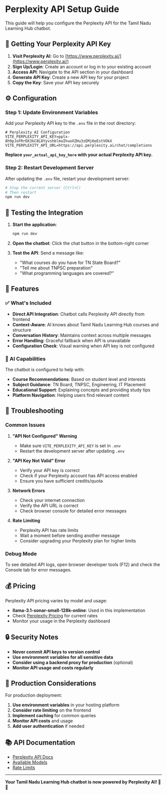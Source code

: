 # Perplexity API Setup Guide

This guide will help you configure the Perplexity API for the Tamil Nadu Learning Hub chatbot.

## 🔑 Getting Your Perplexity API Key

1. **Visit Perplexity AI**: Go to [https://www.perplexity.ai/](https://www.perplexity.ai/)
2. **Sign Up/Login**: Create an account or log in to your existing account
3. **Access API**: Navigate to the API section in your dashboard
4. **Generate API Key**: Create a new API key for your project
5. **Copy the Key**: Save your API key securely

## ⚙️ Configuration

### Step 1: Update Environment Variables

Add your Perplexity API key to the `.env` file in the root directory:

```env
# Perplexity AI Configuration
VITE_PERPLEXITY_API_KEY=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
VITE_PERPLEXITY_API_URL=https://api.perplexity.ai/chat/completions
```

**Replace `your_actual_api_key_here` with your actual Perplexity API key.**

### Step 2: Restart Development Server

After updating the `.env` file, restart your development server:

```bash
# Stop the current server (Ctrl+C)
# Then restart
npm run dev
```

## 🧪 Testing the Integration

1. **Start the application**:
   ```bash
   npm run dev
   ```

2. **Open the chatbot**: Click the chat button in the bottom-right corner

3. **Test the API**: Send a message like:
   - "What courses do you have for TN State Board?"
   - "Tell me about TNPSC preparation"
   - "What programming languages are covered?"

## 🔧 Features

### ✅ What's Included

- **Direct API Integration**: Chatbot calls Perplexity API directly from frontend
- **Context-Aware**: AI knows about Tamil Nadu Learning Hub courses and structure
- **Conversation History**: Maintains context across multiple messages
- **Error Handling**: Graceful fallback when API is unavailable
- **Configuration Check**: Visual warning when API key is not configured

### 🎯 AI Capabilities

The chatbot is configured to help with:
- **Course Recommendations**: Based on student level and interests
- **Subject Guidance**: TN Board, TNPSC, Engineering, IT Placement
- **Educational Support**: Explaining concepts and providing study tips
- **Platform Navigation**: Helping users find relevant content

## 🚨 Troubleshooting

### Common Issues

1. **"API Not Configured" Warning**
   - Make sure `VITE_PERPLEXITY_API_KEY` is set in `.env`
   - Restart the development server after updating `.env`

2. **"API Key Not Valid" Error**
   - Verify your API key is correct
   - Check if your Perplexity account has API access enabled
   - Ensure you have sufficient credits/quota

3. **Network Errors**
   - Check your internet connection
   - Verify the API URL is correct
   - Check browser console for detailed error messages

4. **Rate Limiting**
   - Perplexity API has rate limits
   - Wait a moment before sending another message
   - Consider upgrading your Perplexity plan for higher limits

### Debug Mode

To see detailed API logs, open browser developer tools (F12) and check the Console tab for error messages.

## 💰 Pricing

Perplexity API pricing varies by model and usage:
- **llama-3.1-sonar-small-128k-online**: Used in this implementation
- Check [Perplexity Pricing](https://www.perplexity.ai/pricing) for current rates
- Monitor your usage in the Perplexity dashboard

## 🔒 Security Notes

- **Never commit API keys to version control**
- **Use environment variables for all sensitive data**
- **Consider using a backend proxy for production** (optional)
- **Monitor API usage and costs regularly**

## 🚀 Production Considerations

For production deployment:
1. **Use environment variables** in your hosting platform
2. **Consider rate limiting** on the frontend
3. **Implement caching** for common queries
4. **Monitor API costs** and usage
5. **Add user authentication** if needed

## 📚 API Documentation

- [Perplexity API Docs](https://docs.perplexity.ai/)
- [Available Models](https://docs.perplexity.ai/docs/models)
- [Rate Limits](https://docs.perplexity.ai/docs/rate-limits)

---

**Your Tamil Nadu Learning Hub chatbot is now powered by Perplexity AI! 🤖✨**
